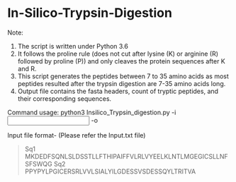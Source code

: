 # In-Silico-Trypsin-Digestion
Note:
1.	The script is written under Python 3.6
2.	It follows the proline rule (does not cut after lysine (K) or arginine (R) followed by proline (P)) and only cleaves the protein sequences after K and R.
3.	This script generates the peptides between 7 to 35 amino acids as most peptides resulted after the trypsin digestion are 7-35 amino acids long.
4.	Output file contains the fasta headers, count of tryptic peptides, and their corresponding sequences.

Command usage: python3 Insilico_Trypsin_digestion.py -i <input file> -o <output>

Input file format- (Please refer the Input.txt file)
>Sq1	MKDEDFSQNLSLDSSTLLFTHIPAIFFVLRLVYEELKLNTLMGEGICSLLNFSFSWQG
>Sq2	PPYPYLPGICERSRLVVLSIALYILGDESSVSDESSQYLTRITVA
